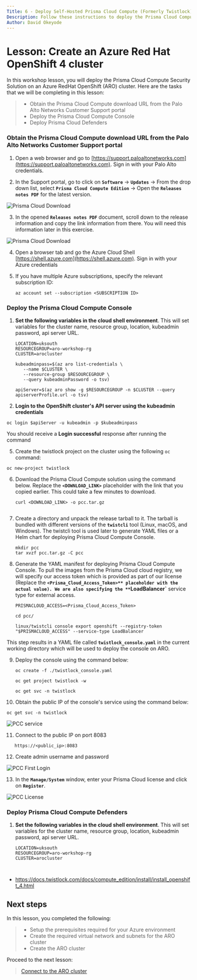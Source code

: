 ```yaml
---
Title: 6 - Deploy Self-Hosted Prisma Cloud Compute (Formerly Twistlock) on Azure RedHat OpenShift (ARO)
Description: Follow these instructions to deploy the Prisma Cloud Compute Security Solution on an Azure RedHat OpenShift (ARO) cluster
Author: David Okeyode
---
```

# Lesson: Create an Azure Red Hat OpenShift 4 cluster

In this workshop lesson, you will deploy the Prisma Cloud Compute Security Solution on an Azure RedHat OpenShift (ARO) cluster. Here are the tasks that we will be completing in this lesson:

> * Obtain the Prisma Cloud Compute download URL from the Palo Alto Networks Customer Support portal 
> * Deploy the Prisma Cloud Compute Console
> * Deploy Prisma Cloud Defenders
### Obtain the Prisma Cloud Compute download URL from the Palo Alto Networks Customer Support portal
1. Open a web browser and go to [https://support.paloaltonetworks.com](https://support.paloaltonetworks.com). Sign in with your Palo Alto credentials.

2. In the Support portal, go to click on **`Software`** → **`Updates`** → From the drop down list, select **`Prisma Cloud Compute Edition`**  → Open the **`Releases notes PDF`** for the latest version.

![Prisma Cloud Download ](../img/6-pcc-download.png)

3. In the opened **`Releases notes PDF`** document, scroll down to the release information and copy the link information from there. You will need this information later in this exercise.

![Prisma Cloud Download ](../img/6-pcc-download-b.png)

4. Open a browser tab and go the Azure Cloud Shell [https://shell.azure.com](https://shell.azure.com). Sign in with your Azure credentials

5. If you have multiple Azure subscriptions, specify the relevant subscription ID:
    ```
    az account set --subscription <SUBSCRIPTION ID>
    ```
### Deploy the Prisma Cloud Compute Console

1. **Set the following variables in the cloud shell environment**. This will set variables for the cluster name, resource group, location, kubeadmin password, api server URL.
   ```
   LOCATION=uksouth
   RESOURCEGROUP=aro-workshop-rg
   CLUSTER=arocluster

   kubeadminpass=$(az aro list-credentials \
      --name $CLUSTER \
      --resource-group $RESOURCEGROUP \
      --query kubeadminPassword -o tsv)
   
   apiServer=$(az aro show -g $RESOURCEGROUP -n $CLUSTER --query apiserverProfile.url -o tsv)

   ```
2. **Login to the OpenShift cluster's API server using the kubeadmin credentials**
```
oc login $apiServer -u kubeadmin -p $kubeadminpass
```
You should receive a **Login successful** response after running the command

5. Create the twistlock project on the cluster using the following `oc` command:
```
oc new-project twistlock
```

6. Download the Prisma Cloud Compute solution using the command below. Replace the **`<DOWNLOAD_LINK>`** placeholder with the link that you copied earlier. This could take a few minutes to download.
    ```
    curl <DOWNLOAD_LINK> -o pcc.tar.gz 
  
    ```
7. Create a directory and unpack the release tarball to it. The tarball is bundled with different versions of the **`twistcli`** tool (Linux, macOS, and Windows). The twistcli tool is used later to generate YAML files or a Helm chart for deploying Prisma Cloud Compute Console.

   ```   
   mkdir pcc
   tar xvzf pcc.tar.gz -C pcc

   ```

8. Generate the YAML manifest for deploying Prisma Cloud Compute Console. To pull the images from the Prisma Cloud cloud registry, we will specify our access token which is provided as part of our license (Replace the **`<Prisma_Cloud_Access_Token>** placeholder with the actual value). We are also specifying the **`LoadBalancer`** service type for external access.

   ```   
   PRISMACLOUD_ACCESS=<Prisma_Cloud_Access_Token>
   
   cd pcc/

   linux/twistcli console export openshift --registry-token "$PRISMACLOUD_ACCESS" --service-type LoadBalancer

   ``` 
This step results in a YAML file called **`twistlock_console.yaml`** in the current working directory which will be used to deploy the console on ARO.

9. Deploy the console using the command below:
   ``` 
   oc create -f ./twistlock_console.yaml

   oc get project twistlock -w

   oc get svc -n twistlock
   ``` 

10. Obtain the public IP of the console's service using the command below:
   ``` 
   oc get svc -n twistlock
   ``` 
![PCC service ](../img/6-oc-get-console-service.png)

11. Connect to the public IP on port 8083
   ``` 
      https://<public_ip>:8083
   ``` 

12. Create admin username and password

![PCC First Login ](../img/6-pcc-first-login.png)

13. In the **`Manage/System`** window, enter your Prisma Cloud license and click on **`Register`**.

![PCC License ](../img/6-pcc-license.png)


### Deploy Prisma Cloud Compute Defenders

1. **Set the following variables in the cloud shell environment**. This will set variables for the cluster name, resource group, location, kubeadmin password, api server URL.
   ```
   LOCATION=uksouth
   RESOURCEGROUP=aro-workshop-rg
   CLUSTER=arocluster



- https://docs.twistlock.com/docs/compute_edition/install/install_openshift_4.html






## Next steps

In this lesson, you completed the following:
> * Setup the prerequisites required for your Azure environment
> * Create the required virtual network and subnets for the ARO cluster
> * Create the ARO cluster

Proceed to the next lesson:
> [Connect to the ARO cluster](7-connect-aro-cluster.md)
